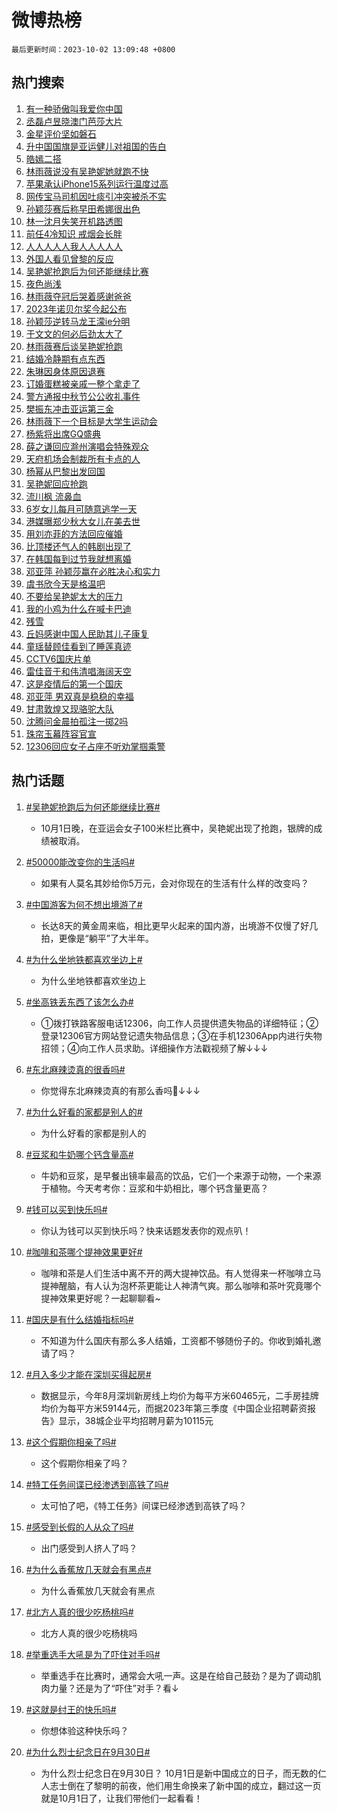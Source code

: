 # 微博热榜

`最后更新时间：2023-10-02 13:09:48 +0800`

## 热门搜索

1. [有一种骄傲叫我爱你中国](https://m.weibo.cn/search?containerid=100103type%3D1%26t%3D10%26q%3D%23%E6%9C%89%E4%B8%80%E7%A7%8D%E9%AA%84%E5%82%B2%E5%8F%AB%E6%88%91%E7%88%B1%E4%BD%A0%E4%B8%AD%E5%9B%BD%23&stream_entry_id=51&isnewpage=1&extparam=seat%3D1%26cate%3D10103%26dgr%3D0%26pos%3D0%26q%3D%2523%25E6%259C%2589%25E4%25B8%2580%25E7%25A7%258D%25E9%25AA%2584%25E5%2582%25B2%25E5%258F%25AB%25E6%2588%2591%25E7%2588%25B1%25E4%25BD%25A0%25E4%25B8%25AD%25E5%259B%25BD%2523%26c_type%3D51%26filter_type%3Drealtimehot%26stream_entry_id%3D51%26display_time%3D1696223387%26pre_seqid%3D1696223387550018428113)
1. [丞磊卢昱晓澳门芭莎大片](https://m.weibo.cn/search?containerid=100103type%3D1%26t%3D10%26q%3D%23%E4%B8%9E%E7%A3%8A%E5%8D%A2%E6%98%B1%E6%99%93%E6%BE%B3%E9%97%A8%E8%8A%AD%E8%8E%8E%E5%A4%A7%E7%89%87%23&stream_entry_id=31&isnewpage=1&extparam=seat%3D1%26cate%3D5001%26band_rank%3D1%26pos%3D0%26q%3D%2523%25E4%25B8%259E%25E7%25A3%258A%25E5%258D%25A2%25E6%2598%25B1%25E6%2599%2593%25E6%25BE%25B3%25E9%2597%25A8%25E8%258A%25AD%25E8%258E%258E%25E5%25A4%25A7%25E7%2589%2587%2523%26flag%3D1%26dgr%3D0%26filter_type%3Drealtimehot%26stream_entry_id%3D31%26realpos%3D1%26c_type%3D31%26lcate%3D5001%26display_time%3D1696223387%26pre_seqid%3D1696223387550018428113)
1. [金星评价坚如磐石](https://m.weibo.cn/search?containerid=100103type%3D1%26t%3D10%26q%3D%23%E9%87%91%E6%98%9F%E8%AF%84%E4%BB%B7%E5%9D%9A%E5%A6%82%E7%A3%90%E7%9F%B3%23&stream_entry_id=31&isnewpage=1&extparam=seat%3D1%26cate%3D5001%26band_rank%3D2%26pos%3D1%26q%3D%2523%25E9%2587%2591%25E6%2598%259F%25E8%25AF%2584%25E4%25BB%25B7%25E5%259D%259A%25E5%25A6%2582%25E7%25A3%2590%25E7%259F%25B3%2523%26flag%3D2%26dgr%3D0%26filter_type%3Drealtimehot%26stream_entry_id%3D31%26realpos%3D2%26c_type%3D31%26lcate%3D5001%26display_time%3D1696223387%26pre_seqid%3D1696223387550018428113)
1. [升中国国旗是亚运健儿对祖国的告白](https://m.weibo.cn/search?containerid=100103type%3D1%26t%3D10%26q%3D%23%E5%8D%87%E4%B8%AD%E5%9B%BD%E5%9B%BD%E6%97%97%E6%98%AF%E4%BA%9A%E8%BF%90%E5%81%A5%E5%84%BF%E5%AF%B9%E7%A5%96%E5%9B%BD%E7%9A%84%E5%91%8A%E7%99%BD%23&stream_entry_id=31&isnewpage=1&extparam=seat%3D1%26cate%3D5001%26band_rank%3D3%26pos%3D2%26q%3D%2523%25E5%258D%2587%25E4%25B8%25AD%25E5%259B%25BD%25E5%259B%25BD%25E6%2597%2597%25E6%2598%25AF%25E4%25BA%259A%25E8%25BF%2590%25E5%2581%25A5%25E5%2584%25BF%25E5%25AF%25B9%25E7%25A5%2596%25E5%259B%25BD%25E7%259A%2584%25E5%2591%258A%25E7%2599%25BD%2523%26flag%3D32768%26dgr%3D0%26filter_type%3Drealtimehot%26stream_entry_id%3D31%26realpos%3D3%26c_type%3D31%26lcate%3D5001%26display_time%3D1696223387%26pre_seqid%3D1696223387550018428113)
1. [皓嫣二搭](https://m.weibo.cn/search?containerid=100103type%3D1%26t%3D10%26q%3D%E7%9A%93%E5%AB%A3%E4%BA%8C%E6%90%AD&stream_entry_id=31&isnewpage=1&extparam=seat%3D1%26cate%3D5001%26band_rank%3D4%26pos%3D3%26q%3D%25E7%259A%2593%25E5%25AB%25A3%25E4%25BA%258C%25E6%2590%25AD%26flag%3D2%26dgr%3D0%26filter_type%3Drealtimehot%26stream_entry_id%3D31%26realpos%3D4%26c_type%3D31%26lcate%3D5001%26display_time%3D1696223387%26pre_seqid%3D1696223387550018428113)
1. [林雨薇说没有吴艳妮她就跑不快](https://m.weibo.cn/search?containerid=100103type%3D1%26t%3D10%26q%3D%23%E6%9E%97%E9%9B%A8%E8%96%87%E8%AF%B4%E6%B2%A1%E6%9C%89%E5%90%B4%E8%89%B3%E5%A6%AE%E5%A5%B9%E5%B0%B1%E8%B7%91%E4%B8%8D%E5%BF%AB%23&stream_entry_id=31&isnewpage=1&extparam=seat%3D1%26cate%3D5001%26band_rank%3D5%26pos%3D4%26q%3D%2523%25E6%259E%2597%25E9%259B%25A8%25E8%2596%2587%25E8%25AF%25B4%25E6%25B2%25A1%25E6%259C%2589%25E5%2590%25B4%25E8%2589%25B3%25E5%25A6%25AE%25E5%25A5%25B9%25E5%25B0%25B1%25E8%25B7%2591%25E4%25B8%258D%25E5%25BF%25AB%2523%26flag%3D1%26dgr%3D0%26filter_type%3Drealtimehot%26stream_entry_id%3D31%26realpos%3D5%26c_type%3D31%26lcate%3D5001%26display_time%3D1696223387%26pre_seqid%3D1696223387550018428113)
1. [苹果承认iPhone15系列运行温度过高](https://m.weibo.cn/search?containerid=100103type%3D1%26t%3D10%26q%3D%23%E8%8B%B9%E6%9E%9C%E6%89%BF%E8%AE%A4iPhone15%E7%B3%BB%E5%88%97%E8%BF%90%E8%A1%8C%E6%B8%A9%E5%BA%A6%E8%BF%87%E9%AB%98%23&stream_entry_id=31&isnewpage=1&extparam=seat%3D1%26cate%3D5001%26band_rank%3D6%26pos%3D5%26q%3D%2523%25E8%258B%25B9%25E6%259E%259C%25E6%2589%25BF%25E8%25AE%25A4iPhone15%25E7%25B3%25BB%25E5%2588%2597%25E8%25BF%2590%25E8%25A1%258C%25E6%25B8%25A9%25E5%25BA%25A6%25E8%25BF%2587%25E9%25AB%2598%2523%26flag%3D2%26dgr%3D0%26filter_type%3Drealtimehot%26stream_entry_id%3D31%26realpos%3D6%26c_type%3D31%26lcate%3D5001%26display_time%3D1696223387%26pre_seqid%3D1696223387550018428113)
1. [网传宝马司机因吐痰引冲突被杀不实](https://m.weibo.cn/search?containerid=100103type%3D1%26t%3D10%26q%3D%23%E7%BD%91%E4%BC%A0%E5%AE%9D%E9%A9%AC%E5%8F%B8%E6%9C%BA%E5%9B%A0%E5%90%90%E7%97%B0%E5%BC%95%E5%86%B2%E7%AA%81%E8%A2%AB%E6%9D%80%E4%B8%8D%E5%AE%9E%23&stream_entry_id=31&isnewpage=1&extparam=seat%3D1%26cate%3D5001%26band_rank%3D7%26pos%3D6%26q%3D%2523%25E7%25BD%2591%25E4%25BC%25A0%25E5%25AE%259D%25E9%25A9%25AC%25E5%258F%25B8%25E6%259C%25BA%25E5%259B%25A0%25E5%2590%2590%25E7%2597%25B0%25E5%25BC%2595%25E5%2586%25B2%25E7%25AA%2581%25E8%25A2%25AB%25E6%259D%2580%25E4%25B8%258D%25E5%25AE%259E%2523%26is_ad_pos%3D1%26adid%3D206925%26dgr%3D0%26stream_entry_id%3D31%26filter_type%3Drealtimehot%26c_type%3D31%26lcate%3D5001%26display_time%3D1696223387%26pre_seqid%3D1696223387550018428113)
1. [孙颖莎赛后称早田希娜很出色](https://m.weibo.cn/search?containerid=100103type%3D1%26t%3D10%26q%3D%23%E5%AD%99%E9%A2%96%E8%8E%8E%E8%B5%9B%E5%90%8E%E7%A7%B0%E6%97%A9%E7%94%B0%E5%B8%8C%E5%A8%9C%E5%BE%88%E5%87%BA%E8%89%B2%23&stream_entry_id=31&isnewpage=1&extparam=seat%3D1%26cate%3D5001%26band_rank%3D7%26pos%3D7%26q%3D%2523%25E5%25AD%2599%25E9%25A2%2596%25E8%258E%258E%25E8%25B5%259B%25E5%2590%258E%25E7%25A7%25B0%25E6%2597%25A9%25E7%2594%25B0%25E5%25B8%258C%25E5%25A8%259C%25E5%25BE%2588%25E5%2587%25BA%25E8%2589%25B2%2523%26flag%3D32768%26dgr%3D0%26filter_type%3Drealtimehot%26stream_entry_id%3D31%26realpos%3D7%26c_type%3D31%26lcate%3D5001%26display_time%3D1696223387%26pre_seqid%3D1696223387550018428113)
1. [林一沈月失笑开机路透图](https://m.weibo.cn/search?containerid=100103type%3D1%26t%3D10%26q%3D%23%E6%9E%97%E4%B8%80%E6%B2%88%E6%9C%88%E5%A4%B1%E7%AC%91%E5%BC%80%E6%9C%BA%E8%B7%AF%E9%80%8F%E5%9B%BE%23&stream_entry_id=31&isnewpage=1&extparam=seat%3D1%26cate%3D5001%26band_rank%3D8%26pos%3D8%26q%3D%2523%25E6%259E%2597%25E4%25B8%2580%25E6%25B2%2588%25E6%259C%2588%25E5%25A4%25B1%25E7%25AC%2591%25E5%25BC%2580%25E6%259C%25BA%25E8%25B7%25AF%25E9%2580%258F%25E5%259B%25BE%2523%26flag%3D1%26dgr%3D0%26filter_type%3Drealtimehot%26stream_entry_id%3D31%26realpos%3D8%26c_type%3D31%26lcate%3D5001%26display_time%3D1696223387%26pre_seqid%3D1696223387550018428113)
1. [前任4冷知识 戒烟会长胖](https://m.weibo.cn/search?containerid=100103type%3D1%26t%3D10%26q%3D%E5%89%8D%E4%BB%BB4%E5%86%B7%E7%9F%A5%E8%AF%86+%E6%88%92%E7%83%9F%E4%BC%9A%E9%95%BF%E8%83%96&stream_entry_id=31&isnewpage=1&extparam=seat%3D1%26cate%3D5001%26band_rank%3D9%26pos%3D9%26q%3D%25E5%2589%258D%25E4%25BB%25BB4%25E5%2586%25B7%25E7%259F%25A5%25E8%25AF%2586%2520%25E6%2588%2592%25E7%2583%259F%25E4%25BC%259A%25E9%2595%25BF%25E8%2583%2596%26flag%3D1%26dgr%3D0%26filter_type%3Drealtimehot%26stream_entry_id%3D31%26realpos%3D9%26c_type%3D31%26lcate%3D5001%26display_time%3D1696223387%26pre_seqid%3D1696223387550018428113)
1. [人人人人人我人人人人人](https://m.weibo.cn/search?containerid=100103type%3D1%26t%3D10%26q%3D%23%E4%BA%BA%E4%BA%BA%E4%BA%BA%E4%BA%BA%E4%BA%BA%E6%88%91%E4%BA%BA%E4%BA%BA%E4%BA%BA%E4%BA%BA%E4%BA%BA%23&stream_entry_id=31&isnewpage=1&extparam=seat%3D1%26cate%3D5001%26band_rank%3D10%26pos%3D10%26q%3D%2523%25E4%25BA%25BA%25E4%25BA%25BA%25E4%25BA%25BA%25E4%25BA%25BA%25E4%25BA%25BA%25E6%2588%2591%25E4%25BA%25BA%25E4%25BA%25BA%25E4%25BA%25BA%25E4%25BA%25BA%25E4%25BA%25BA%2523%26flag%3D0%26dgr%3D0%26filter_type%3Drealtimehot%26stream_entry_id%3D31%26realpos%3D10%26c_type%3D31%26lcate%3D5001%26display_time%3D1696223387%26pre_seqid%3D1696223387550018428113)
1. [外国人看见曾黎的反应](https://m.weibo.cn/search?containerid=100103type%3D1%26t%3D10%26q%3D%23%E5%A4%96%E5%9B%BD%E4%BA%BA%E7%9C%8B%E8%A7%81%E6%9B%BE%E9%BB%8E%E7%9A%84%E5%8F%8D%E5%BA%94%23&stream_entry_id=31&isnewpage=1&extparam=seat%3D1%26cate%3D5001%26band_rank%3D11%26pos%3D11%26q%3D%2523%25E5%25A4%2596%25E5%259B%25BD%25E4%25BA%25BA%25E7%259C%258B%25E8%25A7%2581%25E6%259B%25BE%25E9%25BB%258E%25E7%259A%2584%25E5%258F%258D%25E5%25BA%2594%2523%26flag%3D2%26dgr%3D0%26filter_type%3Drealtimehot%26stream_entry_id%3D31%26realpos%3D11%26c_type%3D31%26lcate%3D5001%26display_time%3D1696223387%26pre_seqid%3D1696223387550018428113)
1. [吴艳妮抢跑后为何还能继续比赛](https://m.weibo.cn/search?containerid=100103type%3D1%26t%3D10%26q%3D%23%E5%90%B4%E8%89%B3%E5%A6%AE%E6%8A%A2%E8%B7%91%E5%90%8E%E4%B8%BA%E4%BD%95%E8%BF%98%E8%83%BD%E7%BB%A7%E7%BB%AD%E6%AF%94%E8%B5%9B%23&stream_entry_id=31&isnewpage=1&extparam=seat%3D1%26cate%3D5001%26band_rank%3D12%26pos%3D12%26q%3D%2523%25E5%2590%25B4%25E8%2589%25B3%25E5%25A6%25AE%25E6%258A%25A2%25E8%25B7%2591%25E5%2590%258E%25E4%25B8%25BA%25E4%25BD%2595%25E8%25BF%2598%25E8%2583%25BD%25E7%25BB%25A7%25E7%25BB%25AD%25E6%25AF%2594%25E8%25B5%259B%2523%26flag%3D2%26dgr%3D0%26filter_type%3Drealtimehot%26stream_entry_id%3D31%26realpos%3D12%26c_type%3D31%26lcate%3D5001%26display_time%3D1696223387%26pre_seqid%3D1696223387550018428113)
1. [夜色尚浅](https://m.weibo.cn/search?containerid=100103type%3D1%26t%3D10%26q%3D%E5%A4%9C%E8%89%B2%E5%B0%9A%E6%B5%85&stream_entry_id=31&isnewpage=1&extparam=seat%3D1%26cate%3D5001%26band_rank%3D13%26pos%3D13%26q%3D%25E5%25A4%259C%25E8%2589%25B2%25E5%25B0%259A%25E6%25B5%2585%26flag%3D1%26dgr%3D0%26filter_type%3Drealtimehot%26stream_entry_id%3D31%26realpos%3D13%26c_type%3D31%26lcate%3D5001%26display_time%3D1696223387%26pre_seqid%3D1696223387550018428113)
1. [林雨薇夺冠后哭着感谢爸爸](https://m.weibo.cn/search?containerid=100103type%3D1%26t%3D10%26q%3D%23%E6%9E%97%E9%9B%A8%E8%96%87%E5%A4%BA%E5%86%A0%E5%90%8E%E5%93%AD%E7%9D%80%E6%84%9F%E8%B0%A2%E7%88%B8%E7%88%B8%23&stream_entry_id=31&isnewpage=1&extparam=seat%3D1%26cate%3D5001%26band_rank%3D14%26pos%3D14%26q%3D%2523%25E6%259E%2597%25E9%259B%25A8%25E8%2596%2587%25E5%25A4%25BA%25E5%2586%25A0%25E5%2590%258E%25E5%2593%25AD%25E7%259D%2580%25E6%2584%259F%25E8%25B0%25A2%25E7%2588%25B8%25E7%2588%25B8%2523%26flag%3D32768%26dgr%3D0%26filter_type%3Drealtimehot%26stream_entry_id%3D31%26realpos%3D14%26c_type%3D31%26lcate%3D5001%26display_time%3D1696223387%26pre_seqid%3D1696223387550018428113)
1. [2023年诺贝尔奖今起公布](https://m.weibo.cn/search?containerid=100103type%3D1%26t%3D10%26q%3D%232023%E5%B9%B4%E8%AF%BA%E8%B4%9D%E5%B0%94%E5%A5%96%E4%BB%8A%E8%B5%B7%E5%85%AC%E5%B8%83%23&stream_entry_id=31&isnewpage=1&extparam=seat%3D1%26cate%3D5001%26band_rank%3D15%26pos%3D15%26q%3D%25232023%25E5%25B9%25B4%25E8%25AF%25BA%25E8%25B4%259D%25E5%25B0%2594%25E5%25A5%2596%25E4%25BB%258A%25E8%25B5%25B7%25E5%2585%25AC%25E5%25B8%2583%2523%26flag%3D0%26dgr%3D0%26filter_type%3Drealtimehot%26stream_entry_id%3D31%26realpos%3D15%26c_type%3D31%26lcate%3D5001%26display_time%3D1696223387%26pre_seqid%3D1696223387550018428113)
1. [孙颖莎逆转马龙王濛ie分明](https://m.weibo.cn/search?containerid=100103type%3D1%26t%3D10%26q%3D%23%E5%AD%99%E9%A2%96%E8%8E%8E%E9%80%86%E8%BD%AC%E9%A9%AC%E9%BE%99%E7%8E%8B%E6%BF%9Bie%E5%88%86%E6%98%8E%23&stream_entry_id=31&isnewpage=1&extparam=seat%3D1%26cate%3D5001%26band_rank%3D16%26pos%3D16%26q%3D%2523%25E5%25AD%2599%25E9%25A2%2596%25E8%258E%258E%25E9%2580%2586%25E8%25BD%25AC%25E9%25A9%25AC%25E9%25BE%2599%25E7%258E%258B%25E6%25BF%259Bie%25E5%2588%2586%25E6%2598%258E%2523%26flag%3D1%26dgr%3D0%26filter_type%3Drealtimehot%26stream_entry_id%3D31%26realpos%3D16%26c_type%3D31%26lcate%3D5001%26display_time%3D1696223387%26pre_seqid%3D1696223387550018428113)
1. [于文文的何必后劲太大了](https://m.weibo.cn/search?containerid=100103type%3D1%26t%3D10%26q%3D%E4%BA%8E%E6%96%87%E6%96%87%E7%9A%84%E4%BD%95%E5%BF%85%E5%90%8E%E5%8A%B2%E5%A4%AA%E5%A4%A7%E4%BA%86&stream_entry_id=31&isnewpage=1&extparam=seat%3D1%26cate%3D5001%26band_rank%3D17%26pos%3D17%26q%3D%25E4%25BA%258E%25E6%2596%2587%25E6%2596%2587%25E7%259A%2584%25E4%25BD%2595%25E5%25BF%2585%25E5%2590%258E%25E5%258A%25B2%25E5%25A4%25AA%25E5%25A4%25A7%25E4%25BA%2586%26flag%3D1%26dgr%3D0%26filter_type%3Drealtimehot%26stream_entry_id%3D31%26realpos%3D17%26c_type%3D31%26lcate%3D5001%26display_time%3D1696223387%26pre_seqid%3D1696223387550018428113)
1. [林雨薇赛后谈吴艳妮抢跑](https://m.weibo.cn/search?containerid=100103type%3D1%26t%3D10%26q%3D%23%E6%9E%97%E9%9B%A8%E8%96%87%E8%B5%9B%E5%90%8E%E8%B0%88%E5%90%B4%E8%89%B3%E5%A6%AE%E6%8A%A2%E8%B7%91%23&stream_entry_id=31&isnewpage=1&extparam=seat%3D1%26cate%3D5001%26band_rank%3D18%26pos%3D18%26q%3D%2523%25E6%259E%2597%25E9%259B%25A8%25E8%2596%2587%25E8%25B5%259B%25E5%2590%258E%25E8%25B0%2588%25E5%2590%25B4%25E8%2589%25B3%25E5%25A6%25AE%25E6%258A%25A2%25E8%25B7%2591%2523%26flag%3D0%26dgr%3D0%26filter_type%3Drealtimehot%26stream_entry_id%3D31%26realpos%3D18%26c_type%3D31%26lcate%3D5001%26display_time%3D1696223387%26pre_seqid%3D1696223387550018428113)
1. [结婚冷静期有点东西](https://m.weibo.cn/search?containerid=100103type%3D1%26t%3D10%26q%3D%23%E7%BB%93%E5%A9%9A%E5%86%B7%E9%9D%99%E6%9C%9F%E6%9C%89%E7%82%B9%E4%B8%9C%E8%A5%BF%23&stream_entry_id=31&isnewpage=1&extparam=seat%3D1%26cate%3D5001%26band_rank%3D19%26pos%3D19%26q%3D%2523%25E7%25BB%2593%25E5%25A9%259A%25E5%2586%25B7%25E9%259D%2599%25E6%259C%259F%25E6%259C%2589%25E7%2582%25B9%25E4%25B8%259C%25E8%25A5%25BF%2523%26flag%3D1%26dgr%3D0%26filter_type%3Drealtimehot%26stream_entry_id%3D31%26realpos%3D19%26c_type%3D31%26lcate%3D5001%26display_time%3D1696223387%26pre_seqid%3D1696223387550018428113)
1. [朱琳因身体原因退赛](https://m.weibo.cn/search?containerid=100103type%3D1%26t%3D10%26q%3D%E6%9C%B1%E7%90%B3%E5%9B%A0%E8%BA%AB%E4%BD%93%E5%8E%9F%E5%9B%A0%E9%80%80%E8%B5%9B&stream_entry_id=31&isnewpage=1&extparam=seat%3D1%26cate%3D5001%26band_rank%3D20%26pos%3D20%26q%3D%25E6%259C%25B1%25E7%2590%25B3%25E5%259B%25A0%25E8%25BA%25AB%25E4%25BD%2593%25E5%258E%259F%25E5%259B%25A0%25E9%2580%2580%25E8%25B5%259B%26flag%3D1%26dgr%3D0%26filter_type%3Drealtimehot%26stream_entry_id%3D31%26realpos%3D20%26c_type%3D31%26lcate%3D5001%26display_time%3D1696223387%26pre_seqid%3D1696223387550018428113)
1. [订婚蛋糕被亲戚一整个拿走了](https://m.weibo.cn/search?containerid=100103type%3D1%26t%3D10%26q%3D%23%E8%AE%A2%E5%A9%9A%E8%9B%8B%E7%B3%95%E8%A2%AB%E4%BA%B2%E6%88%9A%E4%B8%80%E6%95%B4%E4%B8%AA%E6%8B%BF%E8%B5%B0%E4%BA%86%23&stream_entry_id=31&isnewpage=1&extparam=seat%3D1%26cate%3D5001%26band_rank%3D21%26pos%3D21%26q%3D%2523%25E8%25AE%25A2%25E5%25A9%259A%25E8%259B%258B%25E7%25B3%2595%25E8%25A2%25AB%25E4%25BA%25B2%25E6%2588%259A%25E4%25B8%2580%25E6%2595%25B4%25E4%25B8%25AA%25E6%258B%25BF%25E8%25B5%25B0%25E4%25BA%2586%2523%26flag%3D0%26dgr%3D0%26filter_type%3Drealtimehot%26stream_entry_id%3D31%26realpos%3D21%26c_type%3D31%26lcate%3D5001%26display_time%3D1696223387%26pre_seqid%3D1696223387550018428113)
1. [警方通报中秋节公公收礼事件](https://m.weibo.cn/search?containerid=100103type%3D1%26t%3D10%26q%3D%23%E8%AD%A6%E6%96%B9%E9%80%9A%E6%8A%A5%E4%B8%AD%E7%A7%8B%E8%8A%82%E5%85%AC%E5%85%AC%E6%94%B6%E7%A4%BC%E4%BA%8B%E4%BB%B6%23&stream_entry_id=31&isnewpage=1&extparam=seat%3D1%26cate%3D5001%26band_rank%3D22%26pos%3D22%26q%3D%2523%25E8%25AD%25A6%25E6%2596%25B9%25E9%2580%259A%25E6%258A%25A5%25E4%25B8%25AD%25E7%25A7%258B%25E8%258A%2582%25E5%2585%25AC%25E5%2585%25AC%25E6%2594%25B6%25E7%25A4%25BC%25E4%25BA%258B%25E4%25BB%25B6%2523%26flag%3D1%26dgr%3D0%26filter_type%3Drealtimehot%26stream_entry_id%3D31%26realpos%3D22%26c_type%3D31%26lcate%3D5001%26display_time%3D1696223387%26pre_seqid%3D1696223387550018428113)
1. [樊振东冲击亚运第三金](https://m.weibo.cn/search?containerid=100103type%3D1%26t%3D10%26q%3D%23%E6%A8%8A%E6%8C%AF%E4%B8%9C%E5%86%B2%E5%87%BB%E4%BA%9A%E8%BF%90%E7%AC%AC%E4%B8%89%E9%87%91%23&stream_entry_id=31&isnewpage=1&extparam=seat%3D1%26cate%3D5001%26band_rank%3D23%26pos%3D23%26q%3D%2523%25E6%25A8%258A%25E6%258C%25AF%25E4%25B8%259C%25E5%2586%25B2%25E5%2587%25BB%25E4%25BA%259A%25E8%25BF%2590%25E7%25AC%25AC%25E4%25B8%2589%25E9%2587%2591%2523%26flag%3D1%26dgr%3D0%26filter_type%3Drealtimehot%26stream_entry_id%3D31%26realpos%3D23%26c_type%3D31%26lcate%3D5001%26display_time%3D1696223387%26pre_seqid%3D1696223387550018428113)
1. [林雨薇下一个目标是大学生运动会](https://m.weibo.cn/search?containerid=100103type%3D1%26t%3D10%26q%3D%23%E6%9E%97%E9%9B%A8%E8%96%87%E4%B8%8B%E4%B8%80%E4%B8%AA%E7%9B%AE%E6%A0%87%E6%98%AF%E5%A4%A7%E5%AD%A6%E7%94%9F%E8%BF%90%E5%8A%A8%E4%BC%9A%23&stream_entry_id=31&isnewpage=1&extparam=seat%3D1%26cate%3D5001%26band_rank%3D24%26pos%3D24%26q%3D%2523%25E6%259E%2597%25E9%259B%25A8%25E8%2596%2587%25E4%25B8%258B%25E4%25B8%2580%25E4%25B8%25AA%25E7%259B%25AE%25E6%25A0%2587%25E6%2598%25AF%25E5%25A4%25A7%25E5%25AD%25A6%25E7%2594%259F%25E8%25BF%2590%25E5%258A%25A8%25E4%25BC%259A%2523%26flag%3D32768%26dgr%3D0%26filter_type%3Drealtimehot%26stream_entry_id%3D31%26realpos%3D24%26c_type%3D31%26lcate%3D5001%26display_time%3D1696223387%26pre_seqid%3D1696223387550018428113)
1. [杨紫将出席GQ盛典](https://m.weibo.cn/search?containerid=100103type%3D1%26t%3D10%26q%3D%23%E6%9D%A8%E7%B4%AB%E5%B0%86%E5%87%BA%E5%B8%ADGQ%E7%9B%9B%E5%85%B8%23&stream_entry_id=31&isnewpage=1&extparam=seat%3D1%26cate%3D5001%26band_rank%3D25%26pos%3D25%26q%3D%2523%25E6%259D%25A8%25E7%25B4%25AB%25E5%25B0%2586%25E5%2587%25BA%25E5%25B8%25ADGQ%25E7%259B%259B%25E5%2585%25B8%2523%26flag%3D0%26dgr%3D0%26filter_type%3Drealtimehot%26stream_entry_id%3D31%26realpos%3D25%26c_type%3D31%26lcate%3D5001%26display_time%3D1696223387%26pre_seqid%3D1696223387550018428113)
1. [薛之谦回应滁州演唱会特殊观众](https://m.weibo.cn/search?containerid=100103type%3D1%26t%3D10%26q%3D%23%E8%96%9B%E4%B9%8B%E8%B0%A6%E5%9B%9E%E5%BA%94%E6%BB%81%E5%B7%9E%E6%BC%94%E5%94%B1%E4%BC%9A%E7%89%B9%E6%AE%8A%E8%A7%82%E4%BC%97%23&stream_entry_id=31&isnewpage=1&extparam=seat%3D1%26cate%3D5001%26band_rank%3D26%26pos%3D26%26q%3D%2523%25E8%2596%259B%25E4%25B9%258B%25E8%25B0%25A6%25E5%259B%259E%25E5%25BA%2594%25E6%25BB%2581%25E5%25B7%259E%25E6%25BC%2594%25E5%2594%25B1%25E4%25BC%259A%25E7%2589%25B9%25E6%25AE%258A%25E8%25A7%2582%25E4%25BC%2597%2523%26flag%3D0%26dgr%3D0%26filter_type%3Drealtimehot%26stream_entry_id%3D31%26realpos%3D26%26c_type%3D31%26lcate%3D5001%26display_time%3D1696223387%26pre_seqid%3D1696223387550018428113)
1. [天府机场会制裁所有卡点的人](https://m.weibo.cn/search?containerid=100103type%3D1%26t%3D10%26q%3D%E5%A4%A9%E5%BA%9C%E6%9C%BA%E5%9C%BA%E4%BC%9A%E5%88%B6%E8%A3%81%E6%89%80%E6%9C%89%E5%8D%A1%E7%82%B9%E7%9A%84%E4%BA%BA&stream_entry_id=31&isnewpage=1&extparam=seat%3D1%26cate%3D5001%26band_rank%3D27%26pos%3D27%26q%3D%25E5%25A4%25A9%25E5%25BA%259C%25E6%259C%25BA%25E5%259C%25BA%25E4%25BC%259A%25E5%2588%25B6%25E8%25A3%2581%25E6%2589%2580%25E6%259C%2589%25E5%258D%25A1%25E7%2582%25B9%25E7%259A%2584%25E4%25BA%25BA%26flag%3D0%26dgr%3D0%26filter_type%3Drealtimehot%26stream_entry_id%3D31%26realpos%3D27%26c_type%3D31%26lcate%3D5001%26display_time%3D1696223387%26pre_seqid%3D1696223387550018428113)
1. [杨幂从巴黎出发回国](https://m.weibo.cn/search?containerid=100103type%3D1%26t%3D10%26q%3D%23%E6%9D%A8%E5%B9%82%E4%BB%8E%E5%B7%B4%E9%BB%8E%E5%87%BA%E5%8F%91%E5%9B%9E%E5%9B%BD%23&stream_entry_id=31&isnewpage=1&extparam=seat%3D1%26cate%3D5001%26band_rank%3D28%26pos%3D28%26q%3D%2523%25E6%259D%25A8%25E5%25B9%2582%25E4%25BB%258E%25E5%25B7%25B4%25E9%25BB%258E%25E5%2587%25BA%25E5%258F%2591%25E5%259B%259E%25E5%259B%25BD%2523%26flag%3D0%26dgr%3D0%26filter_type%3Drealtimehot%26stream_entry_id%3D31%26realpos%3D28%26c_type%3D31%26lcate%3D5001%26display_time%3D1696223387%26pre_seqid%3D1696223387550018428113)
1. [吴艳妮回应抢跑](https://m.weibo.cn/search?containerid=100103type%3D1%26t%3D10%26q%3D%23%E5%90%B4%E8%89%B3%E5%A6%AE%E5%9B%9E%E5%BA%94%E6%8A%A2%E8%B7%91%23&stream_entry_id=31&isnewpage=1&extparam=seat%3D1%26cate%3D5001%26band_rank%3D29%26pos%3D29%26q%3D%2523%25E5%2590%25B4%25E8%2589%25B3%25E5%25A6%25AE%25E5%259B%259E%25E5%25BA%2594%25E6%258A%25A2%25E8%25B7%2591%2523%26flag%3D0%26dgr%3D0%26filter_type%3Drealtimehot%26stream_entry_id%3D31%26realpos%3D29%26c_type%3D31%26lcate%3D5001%26display_time%3D1696223387%26pre_seqid%3D1696223387550018428113)
1. [流川枫 流鼻血](https://m.weibo.cn/search?containerid=100103type%3D1%26t%3D10%26q%3D%E6%B5%81%E5%B7%9D%E6%9E%AB+%E6%B5%81%E9%BC%BB%E8%A1%80&stream_entry_id=31&isnewpage=1&extparam=seat%3D1%26cate%3D5001%26band_rank%3D30%26pos%3D30%26q%3D%25E6%25B5%2581%25E5%25B7%259D%25E6%259E%25AB%2520%25E6%25B5%2581%25E9%25BC%25BB%25E8%25A1%2580%26flag%3D1%26dgr%3D0%26filter_type%3Drealtimehot%26stream_entry_id%3D31%26realpos%3D30%26c_type%3D31%26lcate%3D5001%26display_time%3D1696223387%26pre_seqid%3D1696223387550018428113)
1. [6岁女儿每月可随意逃学一天](https://m.weibo.cn/search?containerid=100103type%3D1%26t%3D10%26q%3D6%E5%B2%81%E5%A5%B3%E5%84%BF%E6%AF%8F%E6%9C%88%E5%8F%AF%E9%9A%8F%E6%84%8F%E9%80%83%E5%AD%A6%E4%B8%80%E5%A4%A9&stream_entry_id=31&isnewpage=1&extparam=seat%3D1%26cate%3D5001%26band_rank%3D31%26pos%3D31%26q%3D6%25E5%25B2%2581%25E5%25A5%25B3%25E5%2584%25BF%25E6%25AF%258F%25E6%259C%2588%25E5%258F%25AF%25E9%259A%258F%25E6%2584%258F%25E9%2580%2583%25E5%25AD%25A6%25E4%25B8%2580%25E5%25A4%25A9%26flag%3D1%26dgr%3D0%26filter_type%3Drealtimehot%26stream_entry_id%3D31%26realpos%3D31%26c_type%3D31%26lcate%3D5001%26display_time%3D1696223387%26pre_seqid%3D1696223387550018428113)
1. [港媒曝郑少秋大女儿在美去世](https://m.weibo.cn/search?containerid=100103type%3D1%26t%3D10%26q%3D%23%E6%B8%AF%E5%AA%92%E6%9B%9D%E9%83%91%E5%B0%91%E7%A7%8B%E5%A4%A7%E5%A5%B3%E5%84%BF%E5%9C%A8%E7%BE%8E%E5%8E%BB%E4%B8%96%23&stream_entry_id=31&isnewpage=1&extparam=seat%3D1%26cate%3D5001%26band_rank%3D32%26pos%3D32%26q%3D%2523%25E6%25B8%25AF%25E5%25AA%2592%25E6%259B%259D%25E9%2583%2591%25E5%25B0%2591%25E7%25A7%258B%25E5%25A4%25A7%25E5%25A5%25B3%25E5%2584%25BF%25E5%259C%25A8%25E7%25BE%258E%25E5%258E%25BB%25E4%25B8%2596%2523%26flag%3D0%26dgr%3D0%26filter_type%3Drealtimehot%26stream_entry_id%3D31%26realpos%3D32%26c_type%3D31%26lcate%3D5001%26display_time%3D1696223387%26pre_seqid%3D1696223387550018428113)
1. [用刘亦菲的方法回应催婚](https://m.weibo.cn/search?containerid=100103type%3D1%26t%3D10%26q%3D%23%E7%94%A8%E5%88%98%E4%BA%A6%E8%8F%B2%E7%9A%84%E6%96%B9%E6%B3%95%E5%9B%9E%E5%BA%94%E5%82%AC%E5%A9%9A%23&stream_entry_id=31&isnewpage=1&extparam=seat%3D1%26cate%3D5001%26band_rank%3D33%26pos%3D33%26q%3D%2523%25E7%2594%25A8%25E5%2588%2598%25E4%25BA%25A6%25E8%258F%25B2%25E7%259A%2584%25E6%2596%25B9%25E6%25B3%2595%25E5%259B%259E%25E5%25BA%2594%25E5%2582%25AC%25E5%25A9%259A%2523%26flag%3D1%26dgr%3D0%26filter_type%3Drealtimehot%26stream_entry_id%3D31%26realpos%3D33%26c_type%3D31%26lcate%3D5001%26display_time%3D1696223387%26pre_seqid%3D1696223387550018428113)
1. [比顶楼还气人的韩剧出现了](https://m.weibo.cn/search?containerid=100103type%3D1%26t%3D10%26q%3D%23%E6%AF%94%E9%A1%B6%E6%A5%BC%E8%BF%98%E6%B0%94%E4%BA%BA%E7%9A%84%E9%9F%A9%E5%89%A7%E5%87%BA%E7%8E%B0%E4%BA%86%23&stream_entry_id=31&isnewpage=1&extparam=seat%3D1%26cate%3D5001%26band_rank%3D34%26pos%3D34%26q%3D%2523%25E6%25AF%2594%25E9%25A1%25B6%25E6%25A5%25BC%25E8%25BF%2598%25E6%25B0%2594%25E4%25BA%25BA%25E7%259A%2584%25E9%259F%25A9%25E5%2589%25A7%25E5%2587%25BA%25E7%258E%25B0%25E4%25BA%2586%2523%26flag%3D1%26dgr%3D0%26filter_type%3Drealtimehot%26stream_entry_id%3D31%26realpos%3D34%26c_type%3D31%26lcate%3D5001%26display_time%3D1696223387%26pre_seqid%3D1696223387550018428113)
1. [在韩国每到过节我就想离婚](https://m.weibo.cn/search?containerid=100103type%3D1%26t%3D10%26q%3D%23%E5%9C%A8%E9%9F%A9%E5%9B%BD%E6%AF%8F%E5%88%B0%E8%BF%87%E8%8A%82%E6%88%91%E5%B0%B1%E6%83%B3%E7%A6%BB%E5%A9%9A%23&stream_entry_id=31&isnewpage=1&extparam=seat%3D1%26cate%3D5001%26band_rank%3D35%26pos%3D35%26q%3D%2523%25E5%259C%25A8%25E9%259F%25A9%25E5%259B%25BD%25E6%25AF%258F%25E5%2588%25B0%25E8%25BF%2587%25E8%258A%2582%25E6%2588%2591%25E5%25B0%25B1%25E6%2583%25B3%25E7%25A6%25BB%25E5%25A9%259A%2523%26flag%3D1%26dgr%3D0%26filter_type%3Drealtimehot%26stream_entry_id%3D31%26realpos%3D35%26c_type%3D31%26lcate%3D5001%26display_time%3D1696223387%26pre_seqid%3D1696223387550018428113)
1. [邓亚萍 孙颖莎赢在必胜决心和实力](https://m.weibo.cn/search?containerid=100103type%3D1%26t%3D10%26q%3D%E9%82%93%E4%BA%9A%E8%90%8D+%E5%AD%99%E9%A2%96%E8%8E%8E%E8%B5%A2%E5%9C%A8%E5%BF%85%E8%83%9C%E5%86%B3%E5%BF%83%E5%92%8C%E5%AE%9E%E5%8A%9B&stream_entry_id=31&isnewpage=1&extparam=seat%3D1%26cate%3D5001%26band_rank%3D36%26pos%3D36%26q%3D%25E9%2582%2593%25E4%25BA%259A%25E8%2590%258D%2520%25E5%25AD%2599%25E9%25A2%2596%25E8%258E%258E%25E8%25B5%25A2%25E5%259C%25A8%25E5%25BF%2585%25E8%2583%259C%25E5%2586%25B3%25E5%25BF%2583%25E5%2592%258C%25E5%25AE%259E%25E5%258A%259B%26flag%3D0%26dgr%3D0%26filter_type%3Drealtimehot%26stream_entry_id%3D31%26realpos%3D36%26c_type%3D31%26lcate%3D5001%26display_time%3D1696223387%26pre_seqid%3D1696223387550018428113)
1. [虞书欣今天是格温吧](https://m.weibo.cn/search?containerid=100103type%3D1%26t%3D10%26q%3D%23%E8%99%9E%E4%B9%A6%E6%AC%A3%E4%BB%8A%E5%A4%A9%E6%98%AF%E6%A0%BC%E6%B8%A9%E5%90%A7%23&stream_entry_id=31&isnewpage=1&extparam=seat%3D1%26cate%3D5001%26band_rank%3D37%26pos%3D37%26q%3D%2523%25E8%2599%259E%25E4%25B9%25A6%25E6%25AC%25A3%25E4%25BB%258A%25E5%25A4%25A9%25E6%2598%25AF%25E6%25A0%25BC%25E6%25B8%25A9%25E5%2590%25A7%2523%26flag%3D1%26dgr%3D0%26filter_type%3Drealtimehot%26stream_entry_id%3D31%26realpos%3D37%26c_type%3D31%26lcate%3D5001%26display_time%3D1696223387%26pre_seqid%3D1696223387550018428113)
1. [不要给吴艳妮太大的压力](https://m.weibo.cn/search?containerid=100103type%3D1%26t%3D10%26q%3D%23%E4%B8%8D%E8%A6%81%E7%BB%99%E5%90%B4%E8%89%B3%E5%A6%AE%E5%A4%AA%E5%A4%A7%E7%9A%84%E5%8E%8B%E5%8A%9B%23&stream_entry_id=31&isnewpage=1&extparam=seat%3D1%26cate%3D5001%26band_rank%3D38%26pos%3D38%26q%3D%2523%25E4%25B8%258D%25E8%25A6%2581%25E7%25BB%2599%25E5%2590%25B4%25E8%2589%25B3%25E5%25A6%25AE%25E5%25A4%25AA%25E5%25A4%25A7%25E7%259A%2584%25E5%258E%258B%25E5%258A%259B%2523%26flag%3D0%26dgr%3D0%26filter_type%3Drealtimehot%26stream_entry_id%3D31%26realpos%3D38%26c_type%3D31%26lcate%3D5001%26display_time%3D1696223387%26pre_seqid%3D1696223387550018428113)
1. [我的小鸡为什么在喊卡巴迪](https://m.weibo.cn/search?containerid=100103type%3D1%26t%3D10%26q%3D%23%E6%88%91%E7%9A%84%E5%B0%8F%E9%B8%A1%E4%B8%BA%E4%BB%80%E4%B9%88%E5%9C%A8%E5%96%8A%E5%8D%A1%E5%B7%B4%E8%BF%AA%23&stream_entry_id=31&isnewpage=1&extparam=seat%3D1%26cate%3D5001%26band_rank%3D39%26pos%3D39%26q%3D%2523%25E6%2588%2591%25E7%259A%2584%25E5%25B0%258F%25E9%25B8%25A1%25E4%25B8%25BA%25E4%25BB%2580%25E4%25B9%2588%25E5%259C%25A8%25E5%2596%258A%25E5%258D%25A1%25E5%25B7%25B4%25E8%25BF%25AA%2523%26flag%3D1%26dgr%3D0%26filter_type%3Drealtimehot%26stream_entry_id%3D31%26realpos%3D39%26c_type%3D31%26lcate%3D5001%26display_time%3D1696223387%26pre_seqid%3D1696223387550018428113)
1. [残雪](https://m.weibo.cn/search?containerid=100103type%3D1%26t%3D10%26q%3D%E6%AE%8B%E9%9B%AA&stream_entry_id=31&isnewpage=1&extparam=seat%3D1%26cate%3D5001%26band_rank%3D40%26pos%3D40%26q%3D%25E6%25AE%258B%25E9%259B%25AA%26flag%3D1%26dgr%3D0%26filter_type%3Drealtimehot%26stream_entry_id%3D31%26realpos%3D40%26c_type%3D31%26lcate%3D5001%26display_time%3D1696223387%26pre_seqid%3D1696223387550018428113)
1. [丘妈感谢中国人民助其儿子康复](https://m.weibo.cn/search?containerid=100103type%3D1%26t%3D10%26q%3D%23%E4%B8%98%E5%A6%88%E6%84%9F%E8%B0%A2%E4%B8%AD%E5%9B%BD%E4%BA%BA%E6%B0%91%E5%8A%A9%E5%85%B6%E5%84%BF%E5%AD%90%E5%BA%B7%E5%A4%8D%23&stream_entry_id=31&isnewpage=1&extparam=seat%3D1%26cate%3D5001%26band_rank%3D41%26pos%3D41%26q%3D%2523%25E4%25B8%2598%25E5%25A6%2588%25E6%2584%259F%25E8%25B0%25A2%25E4%25B8%25AD%25E5%259B%25BD%25E4%25BA%25BA%25E6%25B0%2591%25E5%258A%25A9%25E5%2585%25B6%25E5%2584%25BF%25E5%25AD%2590%25E5%25BA%25B7%25E5%25A4%258D%2523%26flag%3D32768%26dgr%3D0%26filter_type%3Drealtimehot%26stream_entry_id%3D31%26realpos%3D41%26c_type%3D31%26lcate%3D5001%26display_time%3D1696223387%26pre_seqid%3D1696223387550018428113)
1. [童瑶替顾佳看到了睡莲真迹](https://m.weibo.cn/search?containerid=100103type%3D1%26t%3D10%26q%3D%23%E7%AB%A5%E7%91%B6%E6%9B%BF%E9%A1%BE%E4%BD%B3%E7%9C%8B%E5%88%B0%E4%BA%86%E7%9D%A1%E8%8E%B2%E7%9C%9F%E8%BF%B9%23&stream_entry_id=31&isnewpage=1&extparam=seat%3D1%26cate%3D5001%26band_rank%3D42%26pos%3D42%26q%3D%2523%25E7%25AB%25A5%25E7%2591%25B6%25E6%259B%25BF%25E9%25A1%25BE%25E4%25BD%25B3%25E7%259C%258B%25E5%2588%25B0%25E4%25BA%2586%25E7%259D%25A1%25E8%258E%25B2%25E7%259C%259F%25E8%25BF%25B9%2523%26flag%3D0%26dgr%3D0%26filter_type%3Drealtimehot%26stream_entry_id%3D31%26realpos%3D42%26c_type%3D31%26lcate%3D5001%26display_time%3D1696223387%26pre_seqid%3D1696223387550018428113)
1. [CCTV6国庆片单](https://m.weibo.cn/search?containerid=100103type%3D1%26t%3D10%26q%3D%23CCTV6%E5%9B%BD%E5%BA%86%E7%89%87%E5%8D%95%23&stream_entry_id=31&isnewpage=1&extparam=seat%3D1%26cate%3D5001%26band_rank%3D43%26pos%3D43%26q%3D%2523CCTV6%25E5%259B%25BD%25E5%25BA%2586%25E7%2589%2587%25E5%258D%2595%2523%26flag%3D1%26dgr%3D0%26filter_type%3Drealtimehot%26stream_entry_id%3D31%26realpos%3D43%26c_type%3D31%26lcate%3D5001%26display_time%3D1696223387%26pre_seqid%3D1696223387550018428113)
1. [雷佳音于和伟清唱海阔天空](https://m.weibo.cn/search?containerid=100103type%3D1%26t%3D10%26q%3D%23%E9%9B%B7%E4%BD%B3%E9%9F%B3%E4%BA%8E%E5%92%8C%E4%BC%9F%E6%B8%85%E5%94%B1%E6%B5%B7%E9%98%94%E5%A4%A9%E7%A9%BA%23&stream_entry_id=31&isnewpage=1&extparam=seat%3D1%26cate%3D5001%26band_rank%3D44%26pos%3D44%26q%3D%2523%25E9%259B%25B7%25E4%25BD%25B3%25E9%259F%25B3%25E4%25BA%258E%25E5%2592%258C%25E4%25BC%259F%25E6%25B8%2585%25E5%2594%25B1%25E6%25B5%25B7%25E9%2598%2594%25E5%25A4%25A9%25E7%25A9%25BA%2523%26flag%3D0%26dgr%3D0%26filter_type%3Drealtimehot%26stream_entry_id%3D31%26realpos%3D44%26c_type%3D31%26lcate%3D5001%26display_time%3D1696223387%26pre_seqid%3D1696223387550018428113)
1. [这是疫情后的第一个国庆](https://m.weibo.cn/search?containerid=100103type%3D1%26t%3D10%26q%3D%23%E8%BF%99%E6%98%AF%E7%96%AB%E6%83%85%E5%90%8E%E7%9A%84%E7%AC%AC%E4%B8%80%E4%B8%AA%E5%9B%BD%E5%BA%86%23&stream_entry_id=31&isnewpage=1&extparam=seat%3D1%26cate%3D5001%26band_rank%3D45%26pos%3D45%26q%3D%2523%25E8%25BF%2599%25E6%2598%25AF%25E7%2596%25AB%25E6%2583%2585%25E5%2590%258E%25E7%259A%2584%25E7%25AC%25AC%25E4%25B8%2580%25E4%25B8%25AA%25E5%259B%25BD%25E5%25BA%2586%2523%26flag%3D1%26dgr%3D0%26filter_type%3Drealtimehot%26stream_entry_id%3D31%26realpos%3D45%26c_type%3D31%26lcate%3D5001%26display_time%3D1696223387%26pre_seqid%3D1696223387550018428113)
1. [邓亚萍 男双真是稳稳的幸福](https://m.weibo.cn/search?containerid=100103type%3D1%26t%3D10%26q%3D%E9%82%93%E4%BA%9A%E8%90%8D+%E7%94%B7%E5%8F%8C%E7%9C%9F%E6%98%AF%E7%A8%B3%E7%A8%B3%E7%9A%84%E5%B9%B8%E7%A6%8F&stream_entry_id=31&isnewpage=1&extparam=seat%3D1%26cate%3D5001%26band_rank%3D46%26pos%3D46%26q%3D%25E9%2582%2593%25E4%25BA%259A%25E8%2590%258D%2520%25E7%2594%25B7%25E5%258F%258C%25E7%259C%259F%25E6%2598%25AF%25E7%25A8%25B3%25E7%25A8%25B3%25E7%259A%2584%25E5%25B9%25B8%25E7%25A6%258F%26flag%3D0%26dgr%3D0%26filter_type%3Drealtimehot%26stream_entry_id%3D31%26realpos%3D46%26c_type%3D31%26lcate%3D5001%26display_time%3D1696223387%26pre_seqid%3D1696223387550018428113)
1. [甘肃敦煌又现骆驼大队](https://m.weibo.cn/search?containerid=100103type%3D1%26t%3D10%26q%3D%23%E7%94%98%E8%82%83%E6%95%A6%E7%85%8C%E5%8F%88%E7%8E%B0%E9%AA%86%E9%A9%BC%E5%A4%A7%E9%98%9F%23&stream_entry_id=31&isnewpage=1&extparam=seat%3D1%26cate%3D5001%26band_rank%3D47%26pos%3D47%26q%3D%2523%25E7%2594%2598%25E8%2582%2583%25E6%2595%25A6%25E7%2585%258C%25E5%258F%2588%25E7%258E%25B0%25E9%25AA%2586%25E9%25A9%25BC%25E5%25A4%25A7%25E9%2598%259F%2523%26flag%3D1%26dgr%3D0%26filter_type%3Drealtimehot%26stream_entry_id%3D31%26realpos%3D47%26c_type%3D31%26lcate%3D5001%26display_time%3D1696223387%26pre_seqid%3D1696223387550018428113)
1. [沈腾问金晨拍孤注一掷2吗](https://m.weibo.cn/search?containerid=100103type%3D1%26t%3D10%26q%3D%23%E6%B2%88%E8%85%BE%E9%97%AE%E9%87%91%E6%99%A8%E6%8B%8D%E5%AD%A4%E6%B3%A8%E4%B8%80%E6%8E%B72%E5%90%97%23&stream_entry_id=31&isnewpage=1&extparam=seat%3D1%26cate%3D5001%26band_rank%3D48%26pos%3D48%26q%3D%2523%25E6%25B2%2588%25E8%2585%25BE%25E9%2597%25AE%25E9%2587%2591%25E6%2599%25A8%25E6%258B%258D%25E5%25AD%25A4%25E6%25B3%25A8%25E4%25B8%2580%25E6%258E%25B72%25E5%2590%2597%2523%26flag%3D1%26dgr%3D0%26filter_type%3Drealtimehot%26stream_entry_id%3D31%26realpos%3D48%26c_type%3D31%26lcate%3D5001%26display_time%3D1696223387%26pre_seqid%3D1696223387550018428113)
1. [珠帘玉幕阵容官宣](https://m.weibo.cn/search?containerid=100103type%3D1%26t%3D10%26q%3D%23%E7%8F%A0%E5%B8%98%E7%8E%89%E5%B9%95%E9%98%B5%E5%AE%B9%E5%AE%98%E5%AE%A3%23&stream_entry_id=31&isnewpage=1&extparam=seat%3D1%26cate%3D5001%26band_rank%3D49%26pos%3D49%26q%3D%2523%25E7%258F%25A0%25E5%25B8%2598%25E7%258E%2589%25E5%25B9%2595%25E9%2598%25B5%25E5%25AE%25B9%25E5%25AE%2598%25E5%25AE%25A3%2523%26flag%3D0%26dgr%3D0%26filter_type%3Drealtimehot%26stream_entry_id%3D31%26realpos%3D49%26c_type%3D31%26lcate%3D5001%26display_time%3D1696223387%26pre_seqid%3D1696223387550018428113)
1. [12306回应女子占座不听劝掌掴乘警](https://m.weibo.cn/search?containerid=100103type%3D1%26t%3D10%26q%3D%2312306%E5%9B%9E%E5%BA%94%E5%A5%B3%E5%AD%90%E5%8D%A0%E5%BA%A7%E4%B8%8D%E5%90%AC%E5%8A%9D%E6%8E%8C%E6%8E%B4%E4%B9%98%E8%AD%A6%23&stream_entry_id=31&isnewpage=1&extparam=seat%3D1%26cate%3D5001%26band_rank%3D50%26pos%3D50%26q%3D%252312306%25E5%259B%259E%25E5%25BA%2594%25E5%25A5%25B3%25E5%25AD%2590%25E5%258D%25A0%25E5%25BA%25A7%25E4%25B8%258D%25E5%2590%25AC%25E5%258A%259D%25E6%258E%258C%25E6%258E%25B4%25E4%25B9%2598%25E8%25AD%25A6%2523%26flag%3D0%26dgr%3D0%26filter_type%3Drealtimehot%26stream_entry_id%3D31%26realpos%3D50%26c_type%3D31%26lcate%3D5001%26display_time%3D1696223387%26pre_seqid%3D1696223387550018428113)

## 热门话题

1. [#吴艳妮抢跑后为何还能继续比赛#](https://m.weibo.cn/search?containerid=231522type%3D1%26t%3D10%26q%3D%23%E5%90%B4%E8%89%B3%E5%A6%AE%E6%8A%A2%E8%B7%91%E5%90%8E%E4%B8%BA%E4%BD%95%E8%BF%98%E8%83%BD%E7%BB%A7%E7%BB%AD%E6%AF%94%E8%B5%9B%23&stream_entry_id=128&isnewpage=1&extparam=seat%3D1%26unitid%3D1696201892808%26pos%3D1-0-0%26c_type%3D128%26dgr%3D0%26cate%3D5004%26lcate%3D5004%26display_time%3D1696223388%26pre_seqid%3D169622338856902364196)
    - 10月1日晚，在亚运会女子100米栏比赛中，吴艳妮出现了抢跑，银牌的成绩被取消。

1. [#50000能改变你的生活吗#](https://m.weibo.cn/search?containerid=231522type%3D1%26t%3D10%26q%3D%2350000%E8%83%BD%E6%94%B9%E5%8F%98%E4%BD%A0%E7%9A%84%E7%94%9F%E6%B4%BB%E5%90%97%23&stream_entry_id=128&isnewpage=1&extparam=seat%3D1%26unitid%3D1696053101496%26pos%3D1-0-1%26c_type%3D128%26dgr%3D0%26cate%3D5004%26lcate%3D5004%26display_time%3D1696223388%26pre_seqid%3D169622338856902364196)
    - 如果有人莫名其妙给你5万元，会对你现在的生活有什么样的改变吗？

1. [#中国游客为何不想出境游了#](https://m.weibo.cn/search?containerid=231522type%3D1%26t%3D10%26q%3D%23%E4%B8%AD%E5%9B%BD%E6%B8%B8%E5%AE%A2%E4%B8%BA%E4%BD%95%E4%B8%8D%E6%83%B3%E5%87%BA%E5%A2%83%E6%B8%B8%E4%BA%86%23&stream_entry_id=128&isnewpage=1&extparam=seat%3D1%26unitid%3D1696202794592%26pos%3D1-0-2%26c_type%3D128%26dgr%3D0%26cate%3D5004%26lcate%3D5004%26display_time%3D1696223388%26pre_seqid%3D169622338856902364196)
    - 长达8天的黄金周来临，相比更早火起来的国内游，出境游不仅慢了好几拍，更像是“躺平”了大半年。

1. [#为什么坐地铁都喜欢坐边上#](https://m.weibo.cn/search?containerid=231522type%3D1%26t%3D10%26q%3D%23%E4%B8%BA%E4%BB%80%E4%B9%88%E5%9D%90%E5%9C%B0%E9%93%81%E9%83%BD%E5%96%9C%E6%AC%A2%E5%9D%90%E8%BE%B9%E4%B8%8A%23&stream_entry_id=128&isnewpage=1&extparam=seat%3D1%26unitid%3D1696209112245%26pos%3D1-0-3%26c_type%3D128%26dgr%3D0%26cate%3D5004%26lcate%3D5004%26display_time%3D1696223388%26pre_seqid%3D169622338856902364196)
    - 为什么坐地铁都喜欢坐边上

1. [#坐高铁丢东西了该怎么办#](https://m.weibo.cn/search?containerid=231522type%3D1%26t%3D10%26q%3D%23%E5%9D%90%E9%AB%98%E9%93%81%E4%B8%A2%E4%B8%9C%E8%A5%BF%E4%BA%86%E8%AF%A5%E6%80%8E%E4%B9%88%E5%8A%9E%23&stream_entry_id=128&isnewpage=1&extparam=seat%3D1%26unitid%3D1696221088395%26pos%3D1-0-4%26c_type%3D128%26dgr%3D0%26cate%3D5004%26lcate%3D5004%26display_time%3D1696223388%26pre_seqid%3D169622338856902364196)
    - ①拨打铁路客服电话12306，向工作人员提供遗失物品的详细特征；②登录12306官方网站登记遗失物品信息；③在手机12306App内进行失物招领；④向工作人员求助。详细操作方法戳视频了解↓↓↓

1. [#东北麻辣烫真的很香吗#](https://m.weibo.cn/search?containerid=231522type%3D1%26t%3D10%26q%3D%23%E4%B8%9C%E5%8C%97%E9%BA%BB%E8%BE%A3%E7%83%AB%E7%9C%9F%E7%9A%84%E5%BE%88%E9%A6%99%E5%90%97%23&stream_entry_id=128&isnewpage=1&extparam=seat%3D1%26unitid%3D1696175790907%26pos%3D1-0-5%26c_type%3D128%26dgr%3D0%26cate%3D5004%26lcate%3D5004%26display_time%3D1696223388%26pre_seqid%3D169622338856902364196)
    - 你觉得东北麻辣烫真的有那么香吗🧐↓↓↓

1. [#为什么好看的家都是别人的#](https://m.weibo.cn/search?containerid=231522type%3D1%26t%3D10%26q%3D%23%E4%B8%BA%E4%BB%80%E4%B9%88%E5%A5%BD%E7%9C%8B%E7%9A%84%E5%AE%B6%E9%83%BD%E6%98%AF%E5%88%AB%E4%BA%BA%E7%9A%84%23&stream_entry_id=128&isnewpage=1&extparam=seat%3D1%26unitid%3D1696222583947%26pos%3D1-0-6%26c_type%3D128%26dgr%3D0%26cate%3D5004%26lcate%3D5004%26display_time%3D1696223388%26pre_seqid%3D169622338856902364196)
    - 为什么好看的家都是别人的

1. [#豆浆和牛奶哪个钙含量高#](https://m.weibo.cn/search?containerid=231522type%3D1%26t%3D10%26q%3D%23%E8%B1%86%E6%B5%86%E5%92%8C%E7%89%9B%E5%A5%B6%E5%93%AA%E4%B8%AA%E9%92%99%E5%90%AB%E9%87%8F%E9%AB%98%23&stream_entry_id=128&isnewpage=1&extparam=seat%3D1%26unitid%3D1696132606344%26pos%3D1-0-7%26c_type%3D128%26dgr%3D0%26cate%3D5004%26lcate%3D5004%26display_time%3D1696223388%26pre_seqid%3D169622338856902364196)
    - 牛奶和豆浆，是早餐出镜率最高的饮品，它们一个来源于动物，一个来源于植物。今天考考你：豆浆和牛奶相比，哪个钙含量更高？

1. [#钱可以买到快乐吗#](https://m.weibo.cn/search?containerid=231522type%3D1%26t%3D10%26q%3D%23%E9%92%B1%E5%8F%AF%E4%BB%A5%E4%B9%B0%E5%88%B0%E5%BF%AB%E4%B9%90%E5%90%97%23&stream_entry_id=128&isnewpage=1&extparam=seat%3D1%26unitid%3D1696213579190%26pos%3D1-0-8%26c_type%3D128%26dgr%3D0%26cate%3D5004%26lcate%3D5004%26display_time%3D1696223388%26pre_seqid%3D169622338856902364196)
    - 你认为钱可以买到快乐吗？快来话题发表你的观点叭！

1. [#咖啡和茶哪个提神效果更好#](https://m.weibo.cn/search?containerid=231522type%3D1%26t%3D10%26q%3D%23%E5%92%96%E5%95%A1%E5%92%8C%E8%8C%B6%E5%93%AA%E4%B8%AA%E6%8F%90%E7%A5%9E%E6%95%88%E6%9E%9C%E6%9B%B4%E5%A5%BD%23&stream_entry_id=128&isnewpage=1&extparam=seat%3D1%26unitid%3D1696167411466%26pos%3D1-0-9%26c_type%3D128%26dgr%3D0%26cate%3D5004%26lcate%3D5004%26display_time%3D1696223388%26pre_seqid%3D169622338856902364196)
    - 咖啡和茶是人们生活中离不开的两大提神饮品。有人觉得来一杯咖啡立马提神醒脑，有人认为泡杯茶更能让人神清气爽。那么咖啡和茶叶究竟哪个提神效果更好呢？一起聊聊看~

1. [#国庆是有什么结婚指标吗#](https://m.weibo.cn/search?containerid=231522type%3D1%26t%3D10%26q%3D%23%E5%9B%BD%E5%BA%86%E6%98%AF%E6%9C%89%E4%BB%80%E4%B9%88%E7%BB%93%E5%A9%9A%E6%8C%87%E6%A0%87%E5%90%97%23&stream_entry_id=128&isnewpage=1&extparam=seat%3D1%26unitid%3D1696074401865%26pos%3D1-0-10%26c_type%3D128%26dgr%3D0%26cate%3D5004%26lcate%3D5004%26display_time%3D1696223388%26pre_seqid%3D169622338856902364196)
    - 不知道为什么国庆有那么多人结婚，工资都不够随份子的。你收到婚礼邀请了吗？

1. [#月入多少才能在深圳买得起房#](https://m.weibo.cn/search?containerid=231522type%3D1%26t%3D10%26q%3D%23%E6%9C%88%E5%85%A5%E5%A4%9A%E5%B0%91%E6%89%8D%E8%83%BD%E5%9C%A8%E6%B7%B1%E5%9C%B3%E4%B9%B0%E5%BE%97%E8%B5%B7%E6%88%BF%23&stream_entry_id=128&isnewpage=1&extparam=seat%3D1%26unitid%3D1696080112478%26pos%3D1-0-11%26c_type%3D128%26dgr%3D0%26cate%3D5004%26lcate%3D5004%26display_time%3D1696223388%26pre_seqid%3D169622338856902364196)
    - 数据显示，今年8月深圳新房线上均价为每平方米60465元，二手房挂牌均价为每平方米59144元，而据2023年第三季度《中国企业招聘薪资报告》显示，38城企业平均招聘月薪为10115元

1. [#这个假期你相亲了吗#](https://m.weibo.cn/search?containerid=231522type%3D1%26t%3D10%26q%3D%23%E8%BF%99%E4%B8%AA%E5%81%87%E6%9C%9F%E4%BD%A0%E7%9B%B8%E4%BA%B2%E4%BA%86%E5%90%97%23&stream_entry_id=128&isnewpage=1&extparam=seat%3D1%26unitid%3D1696087303472%26pos%3D1-0-12%26c_type%3D128%26dgr%3D0%26cate%3D5004%26lcate%3D5004%26display_time%3D1696223388%26pre_seqid%3D169622338856902364196)
    - 这个假期你相亲了吗？

1. [#特工任务间谍已经渗透到高铁了吗#](https://m.weibo.cn/search?containerid=231522type%3D1%26t%3D10%26q%3D%23%E7%89%B9%E5%B7%A5%E4%BB%BB%E5%8A%A1%E9%97%B4%E8%B0%8D%E5%B7%B2%E7%BB%8F%E6%B8%97%E9%80%8F%E5%88%B0%E9%AB%98%E9%93%81%E4%BA%86%E5%90%97%23&stream_entry_id=128&isnewpage=1&extparam=seat%3D1%26unitid%3D1696058805408%26pos%3D1-0-13%26c_type%3D128%26dgr%3D0%26cate%3D5004%26lcate%3D5004%26display_time%3D1696223388%26pre_seqid%3D169622338856902364196)
    - 太可怕了吧，《特工任务》间谍已经渗透到高铁了吗？

1. [#感受到长假的人从众了吗#](https://m.weibo.cn/search?containerid=231522type%3D1%26t%3D10%26q%3D%23%E6%84%9F%E5%8F%97%E5%88%B0%E9%95%BF%E5%81%87%E7%9A%84%E4%BA%BA%E4%BB%8E%E4%BC%97%E4%BA%86%E5%90%97%23&stream_entry_id=128&isnewpage=1&extparam=seat%3D1%26unitid%3D1696059716989%26pos%3D1-0-14%26c_type%3D128%26dgr%3D0%26cate%3D5004%26lcate%3D5004%26display_time%3D1696223388%26pre_seqid%3D169622338856902364196)
    - 出门感受到人挤人了吗？

1. [#为什么香蕉放几天就会有黑点#](https://m.weibo.cn/search?containerid=231522type%3D1%26t%3D10%26q%3D%23%E4%B8%BA%E4%BB%80%E4%B9%88%E9%A6%99%E8%95%89%E6%94%BE%E5%87%A0%E5%A4%A9%E5%B0%B1%E4%BC%9A%E6%9C%89%E9%BB%91%E7%82%B9%23&stream_entry_id=128&isnewpage=1&extparam=seat%3D1%26unitid%3D1696115785670%26pos%3D1-0-15%26c_type%3D128%26dgr%3D0%26cate%3D5004%26lcate%3D5004%26display_time%3D1696223388%26pre_seqid%3D169622338856902364196)
    - 为什么香蕉放几天就会有黑点

1. [#北方人真的很少吃杨桃吗#](https://m.weibo.cn/search?containerid=231522type%3D1%26t%3D10%26q%3D%23%E5%8C%97%E6%96%B9%E4%BA%BA%E7%9C%9F%E7%9A%84%E5%BE%88%E5%B0%91%E5%90%83%E6%9D%A8%E6%A1%83%E5%90%97%23&stream_entry_id=128&isnewpage=1&extparam=seat%3D1%26unitid%3D1696116386781%26pos%3D1-0-16%26c_type%3D128%26dgr%3D0%26cate%3D5004%26lcate%3D5004%26display_time%3D1696223388%26pre_seqid%3D169622338856902364196)
    - 北方人真的很少吃杨桃吗

1. [#举重选手大吼是为了吓住对手吗#](https://m.weibo.cn/search?containerid=231522type%3D1%26t%3D10%26q%3D%23%E4%B8%BE%E9%87%8D%E9%80%89%E6%89%8B%E5%A4%A7%E5%90%BC%E6%98%AF%E4%B8%BA%E4%BA%86%E5%90%93%E4%BD%8F%E5%AF%B9%E6%89%8B%E5%90%97%23&stream_entry_id=128&isnewpage=1&extparam=seat%3D1%26unitid%3D1696162916292%26pos%3D1-0-17%26c_type%3D128%26dgr%3D0%26cate%3D5004%26lcate%3D5004%26display_time%3D1696223388%26pre_seqid%3D169622338856902364196)
    - 举重选手在比赛时，通常会大吼一声。这是在给自己鼓劲？是为了调动肌肉力量？还是为了“吓住”对手？看↓

1. [#这就是纣王的快乐吗#](https://m.weibo.cn/search?containerid=231522type%3D1%26t%3D10%26q%3D%23%E8%BF%99%E5%B0%B1%E6%98%AF%E7%BA%A3%E7%8E%8B%E7%9A%84%E5%BF%AB%E4%B9%90%E5%90%97%23&stream_entry_id=128&isnewpage=1&extparam=seat%3D1%26unitid%3D1696156307810%26pos%3D1-0-18%26c_type%3D128%26dgr%3D0%26cate%3D5004%26lcate%3D5004%26display_time%3D1696223388%26pre_seqid%3D169622338856902364196)
    - 你想体验这种快乐吗？

1. [#为什么烈士纪念日在9月30日#](https://m.weibo.cn/search?containerid=231522type%3D1%26t%3D10%26q%3D%23%E4%B8%BA%E4%BB%80%E4%B9%88%E7%83%88%E5%A3%AB%E7%BA%AA%E5%BF%B5%E6%97%A5%E5%9C%A89%E6%9C%8830%E6%97%A5%23&stream_entry_id=128&isnewpage=1&extparam=seat%3D1%26unitid%3D1696086432443%26pos%3D1-0-19%26c_type%3D128%26dgr%3D0%26cate%3D5004%26lcate%3D5004%26display_time%3D1696223388%26pre_seqid%3D169622338856902364196)
    - 为什么烈士纪念日在9月30日？ 10月1日是新中国成立的日子，而无数的仁人志士倒在了黎明的前夜，他们用生命换来了新中国的成立，翻过这一页就是10月1日了，让我们带他们一起看看！

